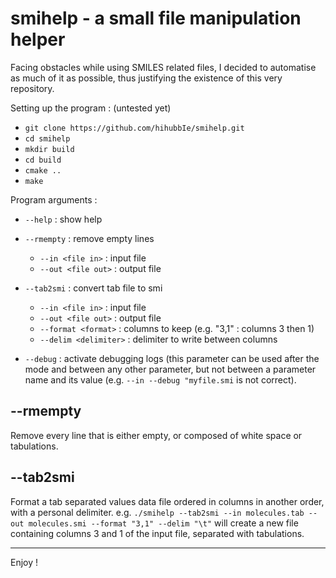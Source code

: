 # smihelp - a small file manipulation helper 

Facing obstacles while using SMILES related files, I decided to automatise as much of it as possible, thus justifying the existence of this very repository.

Setting up the program : (untested yet)
- `git clone https://github.com/hihubbIe/smihelp.git`
- `cd smihelp`
- `mkdir build`
- `cd build`
- `cmake ..`
- `make`

Program arguments :
- `--help` : show help
- `--rmempty` : remove empty lines
  - `--in <file in>` : input file
  - `--out <file out>` : output file
- `--tab2smi` : convert tab file to smi
  - `--in <file in>` : input file
  - `--out <file out>` : output file
  - `--format <format>` : columns to keep (e.g. "3,1" : columns 3 then 1)
  - `--delim <delimiter>` : delimiter to write between columns

- `--debug` : activate debugging logs (this parameter can be used after the mode and between any other parameter, but not between a parameter name and its value (e.g. `--in --debug "myfile.smi` is not correct).

## --rmempty

Remove every line that is either empty, or composed of white space or tabulations.

## --tab2smi

Format a tab separated values data file ordered in columns in another order, with a personal delimiter.
e.g. `./smihelp --tab2smi --in molecules.tab --out molecules.smi --format "3,1" --delim "\t"` will create a new file containing columns 3 and 1 of the input file, separated with tabulations.

___
Enjoy ! 
